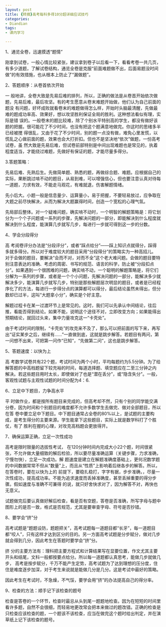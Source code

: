 ```yaml
---
layout: post
title: {转摘}高考每科多得10分超详细应试技巧
categories:
- Diandian
tags:
- 课内学习

---
```

1、通览全卷，迅速摸透“题情”
<p> 刚拿到试卷，一般心情比较紧张，建议拿到卷子以后看一下，看看考卷一共几页，有多少道题，了解试卷结构，通览全卷是克服“前面难题做不出，后面易题没时间做”的有效措施，也从根本上防止了“漏做题”。</p>
<p>2、答题顺序：从卷首依次开始</p>
<p> 一 般地讲，全卷大致是先易后难的排列，所以，正确的做法是从卷首开始依次做题，先易后难，最后攻坚。有的考生愿意从卷末难题开始做，他们认为自己前面的题没 有问题，好坏成败就看卷末的难题做得怎么样，开始时头脑最清醒，先做最难的题成功率高、效果好，想以攻坚胜利保证全局的胜利。这种想法看似有理，实际是错 误的。一般卷末的题比较难，除了个别水平特别高的学生，都没有做好该题的把握。很可能花了不少时间，也没有把这个题满意地做完。你这时的思绪多半已经被搅 得很乱，又由于花了不少时间，别的题一点没有做，难免心里发慌，以慌乱之心做前面的题，效果也会大打折扣。但也不是坚决地“依次”做题，一份高考试卷，虽 然大致是先易后难，但试卷前部特别是中间出现难题也是常见的，执着程度适当，才能绕过难题，先做好有保证的题，才能尽量多得分。</p>
<p>3.答题策略：</p>
<p> 先易后难、先熟后生。先做简单题、熟悉的题，再做综合题、难题。应根据自己的实际，果断跳过啃不动的题目，从易到难，可以增强信心，但也要注意认真对待每一道题，力求有效，不能走马观花，有难就退，伤害解题情绪。</p>
<p> 先小后大。小题一般是信息量少、运算量小，易于把握，不要轻易放过，应争取在大题之前尽快解决，从而为解决大题赢得时间，创造一个宽松的心理气氛。</p>
<p> 先局部后整体。对一个疑难问题，确实啃不动时，一个明智的解题策略是：将它划分为一个个子问题或一系列的步骤，先解决问题的一部分，即能解决到什么程度就解决到什么程度，能演算几步就写几步，每进行一步就可得到这一步的分数。</p>
<p>4、学会分段得分</p>
<p> 高 考阅卷评分办法是“分段评分”，或者“踩点给分”——踩上知识点就得分，踩得多就多得分。所以对于难度较大的题目采用“分段得分”的策略实为一种高招儿。 对于会做的题目，要解决“会而不对，对而不全”这个老大难问题。会做的题目要特别注意表达的准确、考虑的周密、书写的规范、语言的科学，防止被“分段扣点 分”。如果遇到一个很困难的问题，确实啃不动，一个聪明的解题策略是，将它们分解为一系列的步骤，或者是一个个小问题，先解决问题的一部分，能解决多少就 解决多少，能演算几步就写几步，特别是那些解题层次明显的题目，或者是已经程序化了的方法，每进行一步得分点的演算都可以得分，最后结论虽然未得出，但分 数却已过半，这叫“大题拿小分”，确实是个好主意。</p>
<p> 解题过程卡在某一过渡环节上是常见的。这时，我们可以先承认中间结论，往后推，看能否得到结论。如果不能，说明这个途径不对，立即改变方向；如果能得出预期结论，就回过头来，集中力量攻克这一“卡壳处”。</p>
<p> 由于考试时间的限制，“卡壳处”的攻克来不及了，那么可以把前面的写下来，再写出“证实某步之后，继续有……”一直做到底，这就是跳步解答。若题目有两问，第一问想不出来，可把第一问作“已知”，“先做第二问”，这也是跳步解答。</p>
<p>5、答题速度：以快为上</p>
<p> 高 考数学试卷共有22个题，考试时间为两个小时，平均每题约为5.5分钟。为了给解答题的中高档题留下较充裕的时间，每道选择题、填空题应在二至三分钟之内 解决。若这些题目用时太长，即使做对了也是“潜在丢分”，或“隐含失分”。一般，客观性试题与主观性试题的时间分配为4：6.</p>
<p>6、立足中下题目，力争高水平</p>
<p> 平 时做作业，都是按所有题目来完成的，但高考却不然，只有个别的同学能交满分卷，因为时间和个别题目的难度都不允许多数学生去做完、做对全部题目，所以在答 卷中要立足中下题目。中下题目通常占全卷的80%以上，是试题的主要构成，是考生得分的主要来源。学生能拿下这些题目，实际上就是数学科打了个胜仗，有了 胜利在握的心理，对攻克高档题会更放得开。</p>
<p>7、确保运算正确，立足一次性成功</p>
<p> 高考是限时限量的选拔性考试， 在120分钟时间内完成大小22个题，时间很紧张，不允许做大量细致的解后检验，所以要尽量准确运算（关键步骤，力求准确，宁慢勿快），立足一次成功。解 题速度是建立在解题准确度基础上，更何况数学题的中间数据常常不但从“数量”上，而且从“性质”上影响着后继各步的解答。所以，在答卷时，要在以快为上的 前提下，要稳扎稳打，字字有据，步步准确，，尽量一次性成功，提高成功率。不能为追求速度而丢掉准确度，甚至丢掉重要的得分步骤。假如速度与准确不可兼得 的说，就只好舍快求对了，因为解答不对，再快也无意义。</p>
<p> 试题做完后要认真做好解后检查，看是否有空题，答卷是否准确，所写字母与题中图形上的是否一致，格式是否规范，尤其是要审查字母、符号是否抄错。</p>
<p>8、要学会“挤”分</p>
<p> 高考试题是“题题设防，题题把关”，高考试题每一道题目都“长牙”，每一道题目都“咬人”，只有这样才达到区分的目的。另一方面高考试题是分步赋分，做对几步就会得到几分，因此考生在答题时要学会“挤”分。</p>
<p> 挤 分的主要方法有：理科把主要方程式和计算结果写在显要位置，作文尤其主要开头和结尾，文科一般都按要点给分。所以每一道题都认真思考，能做几步就做几步， 高考是按步赋分，千万不能产生定势，高考试题为了达到理想的压分度，住住是难度逐步加深，对于考生来说就是能做几分是几分。这是考试中最好的策略。</p>
<p> 因此考生在考试时，不急燥，不气馁，要学会用“挤”的办法提高自己的得分率。</p>
<p>9、检查的方法：顺手记下该检查的题号</p>
<p> 检查是答卷的一个环节，检查时最忌从头到尾一题题地检查。因为在短短的时间里看许多题，自然不会很细，而轻易地更改常会把本来做过的题改错。正确的检查是只检查应该检查的题，一个题该不该检查，应当在做完这个题时给出判定，并在演草纸上记下该检查的题号。 </p>